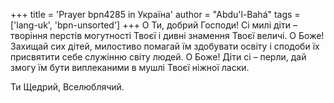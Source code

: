 +++
title = 'Prayer bpn4285 in Україна'
author = "Abdu'l-Bahá"
tags = ['lang-uk', 'bpn-unsorted']
+++
О Ти, добрий Господи! Сі милі діти – творіння перстів могутності Твоєї і дивні знамення Твоєї величі. О Боже! Захищай сих дітей, милостиво помагай їм здобувати освіту і сподоби їх присвятити себе служінню світу людей. О Боже! Діти сі – перли, дай змогу їм бути виплеканими в мушлі Твоєї ніжної ласки.

Ти Щедрий, Вселюблячий.
